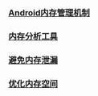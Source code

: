 ### [Android内存管理机制](https://github.com/ningbaoqi/PerformanceOptimization/blob/master/README-neicun1.md)
### [内存分析工具](https://github.com/ningbaoqi/PerformanceOptimization/blob/master/README-tools.md)
### [避免内存泄漏](https://github.com/ningbaoqi/PerformanceOptimization/blob/master/README-neicunxielou.md)
### [优化内存空间](https://github.com/ningbaoqi/PerformanceOptimization/blob/master/README-kongjian.md)

